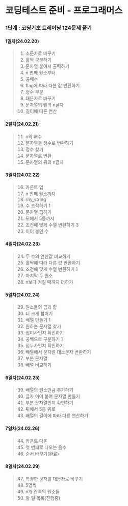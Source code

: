 # 코딩테스트 준비 - 프로그래머스
### 1단계 : 코딩기초 트레이닝 124문제 풀기
#### 1일차(24.02.20)
> 1. 소문자로 바꾸기
> 2. 홀짝 구분하기
> 3. 문자열 붙여서 출력하기
> 4. n 번째 원소부터
> 5. 공배수
> 6. flag에 따라 다른 값 반환하기
> 7. 정수 부분
> 8. 대문자로 바꾸기
> 9. 문자열의 앞의 n글자
> 10. 길이에 따른 연산
#### 2일차(24.02.21)
> 11. n의 배수
> 12. 문자열을 정수로 변환하기 
> 13. 정수 찾기 
> 14. 문자열로 변환 
> 15. 문자열의 뒤의 n글자
#### 3일차(24.02.22)
> 16. 카운트 업
> 17. n 번째 원소까지
> 18. rny_string
> 19. 수 조작하기 1
> 20. 문자열 곱하기
> 21. 뒤에서 5등까지
> 22. 조건에 맞게 수열 변환하기 3
> 23. 이어 붙인 수
#### 4일차(24.02.23)
> 24. 두 수의 연산값 비교하기
> 25. 홀짝에 따라 다른 값 반환하기
> 26. 조건에 맞게 수열 변환하기 1
> 27. 마지막 두 원소
> 28. n보다 커질 때까지 더하기
#### 5일차(24.02.24)
> 29. 원소들의 곱과 합
> 30. 더 크게 합치기
> 31. 배열 만들기 1
> 32. 원하는 문자열 찾기
> 33. 접미사인지 확인하기
> 34. 공백으로 구분하기 1
> 35. 접두사인지 확인하기
> 36. 배열에서 문자열 대소문자 변환하기
> 37. 부분 문자열
> 38. 배열 비교하기
#### 6일차(24.02.25)
> 39. 배열의 원소만큼 추가하기
> 40. 글자 이어 붙여 문자열 만들기
> 41. 부분 문자열인지 확인하기
> 42. 뒤에서 5등 위로
> 43. 배열의 길이에 따라 다른 연산하기
#### 7일차(24.02.26)
> 44. 카운트 다운
> 45. 첫 번째로 나오는 음수
> 46. 순서 바꾸기(완료)
#### 8일차(24.02.29)
> 47. 특정한 문자를 대문자로 바꾸기
> 48. 5명씩
> 49. n개 간격의 원소들
> 50. 할 일 목록(진행중)



